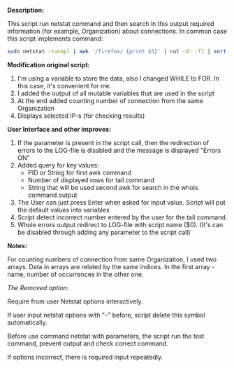
**Description:**

This script run netstat command and then search in this output required information (for example, Organization) about connections.
In common case this script implements command:
```bash
sudo netstat -tunapl | awk '/firefox/ {print $5}' | cut -d: -f1 | sort | uniq -c | sort | tail -n5 | grep -oP '(\d+\.){3}\d+' | while read IP ; do whois $IP | awk -F':' '/^Organization/ {print $2}' ; done
```

**Modification original script:**

1. I'm using a variable to store the data, also I changed WHILE to FOR. In this case, it's convenient for me.
2. I added the output of all mutable variables that are used in the script
3. At the end added counting number of connection from the same Organization
4. Displays selected IP-s (for checking results)

**User Interface and other improves:**

1. If the parameter is present in the script call, then the redirection of errors to the LOG-file is disabled and the message is displayed "Errors ON"
2. Added query for key values:
   - PID or String for first awk command
   - Number of displayed rows for tail command
   - String that will be used second awk for search in the whois command output
3. The User can just press Enter when asked for input value. Script will put the default values into variables
4. Script detect incorrect number entered by the user for the tail command.
5. Whole errors output redirect to LOG-file with script name ($0). (It's can be disabled through adding any parameter to the script call)





**Notes:**

   For counting numbers of connection from same Organization, I used two arrays. Data in arrays are related by the same indices. In the first array - name, number of occurrences in the other one.

*The Removed option:*

   Require from user Netstat options interactively.

   If user input netstat options with "-" before, script delete this symbol automatically.

   Before use command netstat with parameters, the  script run the test command, prevent output and check correct command.
   
   If options incorrect, there is required input repeatedly.
